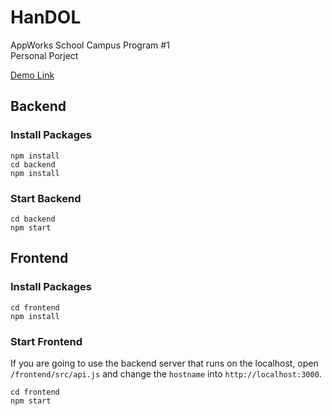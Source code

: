 # HanDOL
AppWorks School Campus Program #1  
Personal Porject

[Demo Link](http://52.37.140.157)

## Backend
### Install Packages
```shell=
npm install
cd backend
npm install
```
### Start Backend
```shell=
cd backend
npm start
```

## Frontend
### Install Packages
```shell=
cd frontend
npm install
```
### Start Frontend
If you are going to use the backend server that runs on the localhost, open `/frontend/src/api.js` and change the `hostname` into `http://localhost:3000`.
```shell=
cd frontend
npm start
```
